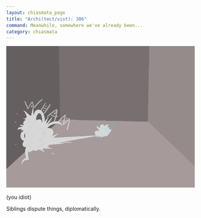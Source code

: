 ```yaml
---
layout: chiasmata_page
title: "Archi(tect/vist): 306"
command: Meanwhile, somewhere we've already been...
category: chiasmata
---
```


![306](/chiasmata/images/narrative/308.png)

<p class="Archie">(you idiot)</p>

Siblings dispute things, diplomatically.